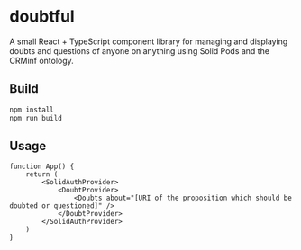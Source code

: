 # doubtful

A small React + TypeScript component library for managing and displaying doubts and questions of anyone on anything using Solid Pods and the CRMinf ontology.

## Build


```bash
npm install
npm run build
```

## Usage

```tsx
function App() {
	return (
		<SolidAuthProvider>
			<DoubtProvider>
				<Doubts about="[URI of the proposition which should be doubted or questioned]" />
			</DoubtProvider>
		</SolidAuthProvider>
	)
}
```
